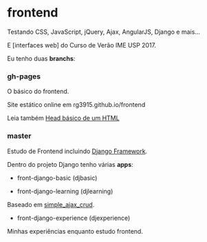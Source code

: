 # frontend

Testando CSS, JavaScript, jQuery, Ajax, AngularJS, Django e mais...

E [interfaces web] do Curso de Verão IME USP 2017.

Eu tenho duas **branchs**:

### gh-pages

O básico do frontend.

Site estático online em rg3915.github.io/frontend

Leia também [Head básico de um HTML]()

### master

Estudo de Frontend incluindo [Django Framework][0].

Dentro do projeto Django tenho várias **apps**:

* front-django-basic (djbasic)

* front-django-learning (djlearning)

Baseado em [simple_ajax_crud][1].

* front-django-experience (djexperience)

Minhas experiências enquanto estudo frontend.


[0]: https://www.djangoproject.com/
[1]: https://github.com/olivx/simple_ajax_crud
